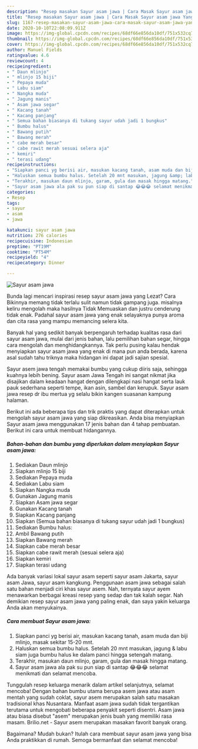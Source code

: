 ```yaml
---
description: "Resep masakan Sayur asam jawa | Cara Masak Sayur asam jawa Yang Paling Enak"
title: "Resep masakan Sayur asam jawa | Cara Masak Sayur asam jawa Yang Paling Enak"
slug: 1167-resep-masakan-sayur-asam-jawa-cara-masak-sayur-asam-jawa-yang-paling-enak
date: 2020-10-10T22:08:09.911Z
image: https://img-global.cpcdn.com/recipes/68df66e856da10df/751x532cq70/sayur-asam-jawa-foto-resep-utama.jpg
thumbnail: https://img-global.cpcdn.com/recipes/68df66e856da10df/751x532cq70/sayur-asam-jawa-foto-resep-utama.jpg
cover: https://img-global.cpcdn.com/recipes/68df66e856da10df/751x532cq70/sayur-asam-jawa-foto-resep-utama.jpg
author: Manuel Fields
ratingvalue: 4.6
reviewcount: 4
recipeingredient:
- " Daun mlinjo"
- " mlinjo 15 biji"
- " Pepaya muda"
- " Labu siam"
- " Nangka muda"
- " Jagung manis"
- " Asam jawa segar"
- " Kacang tanah"
- " Kacang panjang"
- " Semua bahan biasanya di tukang sayur udah jadi 1 bungkus"
- " Bumbu halus"
- " Bawang putih"
- " Bawang merah"
- " cabe merah besar"
- " cabe rawit merah sesuai selera aja"
- " kemiri"
- " terasi udang"
recipeinstructions:
- "Siapkan panci yg berisi air, masukan kacang tanah, asam muda dan biji mlinjo, masak sekitar 15-20 mnt."
- "Haluskan semua bumbu halus. Setelah 20 mnt masukan, jagung &amp; labu siam juga bumbu halus ke dalam panci hingga setengah matang."
- "Terakhir, masukan daun mlinjo, garam, gula dan masak hingga matang."
- "Sayur asam jawa ala pak su pun siap di santap 😂😂😂 selamat menikmati dan selamat mencoba."
categories:
- Resep
tags:
- sayur
- asam
- jawa

katakunci: sayur asam jawa 
nutrition: 276 calories
recipecuisine: Indonesian
preptime: "PT19M"
cooktime: "PT54M"
recipeyield: "4"
recipecategory: Dinner

---
```



![Sayur asam jawa](https://img-global.cpcdn.com/recipes/68df66e856da10df/751x532cq70/sayur-asam-jawa-foto-resep-utama.jpg)

Bunda lagi mencari inspirasi resep sayur asam jawa yang Lezat? Cara Bikinnya memang tidak terlalu sulit namun tidak gampang juga. misalnya keliru mengolah maka hasilnya Tidak Memuaskan dan justru cenderung tidak enak. Padahal sayur asam jawa yang enak selayaknya punya aroma dan cita rasa yang mampu memancing selera kita.

Banyak hal yang sedikit banyak berpengaruh terhadap kualitas rasa dari sayur asam jawa, mulai dari jenis bahan, lalu pemilihan bahan segar, hingga cara mengolah dan menghidangkannya. Tak perlu pusing kalau hendak menyiapkan sayur asam jawa yang enak di mana pun anda berada, karena asal sudah tahu triknya maka hidangan ini dapat jadi sajian spesial.

Sayur asem jawa tengah memakai bumbu yang cukup diiris saja, sehingga kuahnya lebih bening. Sayur asam Jawa Tengah ini sangat nikmat jika disajikan dalam keadaan hangat dengan dilengkapi nasi hangat serta lauk pauk sederhana seperti tempe, ikan asin, sambel dan kerupuk. Sayur asam jawa resep dr ibu mertua yg selalu bikin kangen suasanan kampung halaman.


Berikut ini ada beberapa tips dan trik praktis yang dapat diterapkan untuk mengolah sayur asam jawa yang siap dikreasikan. Anda bisa menyiapkan Sayur asam jawa menggunakan 17 jenis bahan dan 4 tahap pembuatan. Berikut ini cara untuk membuat hidangannya.

<!--inarticleads1-->

##### Bahan-bahan dan bumbu yang diperlukan dalam menyiapkan Sayur asam jawa:

1. Sediakan  Daun mlinjo
1. Siapkan  mlinjo 15 biji
1. Sediakan  Pepaya muda
1. Sediakan  Labu siam
1. Siapkan  Nangka muda
1. Gunakan  Jagung manis
1. Siapkan  Asam jawa segar
1. Gunakan  Kacang tanah
1. Siapkan  Kacang panjang
1. Siapkan  (Semua bahan biasanya di tukang sayur udah jadi 1 bungkus)
1. Sediakan  Bumbu halus:
1. Ambil  Bawang putih
1. Siapkan  Bawang merah
1. Siapkan  cabe merah besar
1. Siapkan  cabe rawit merah (sesuai selera aja)
1. Siapkan  kemiri
1. Siapkan  terasi udang


Ada banyak variasi lokal sayur asam seperti sayur asam Jakarta, sayur asam Jawa, sayur asam kangkung. Penggunaan asam jawa sebagai salah satu bahan menjadi ciri khas sayur asem. Nah, ternyata sayur ayem menawarkan berbagai kreasi resep yang sedap dan tak kalah segar. Nah demikian resep sayur asam jawa yang paling enak, dan saya yakin keluarga Anda akan menyukainya. 

<!--inarticleads2-->

##### Cara membuat Sayur asam jawa:

1. Siapkan panci yg berisi air, masukan kacang tanah, asam muda dan biji mlinjo, masak sekitar 15-20 mnt.
1. Haluskan semua bumbu halus. Setelah 20 mnt masukan, jagung &amp; labu siam juga bumbu halus ke dalam panci hingga setengah matang.
1. Terakhir, masukan daun mlinjo, garam, gula dan masak hingga matang.
1. Sayur asam jawa ala pak su pun siap di santap 😂😂😂 selamat menikmati dan selamat mencoba.


Tunggulah resep keluarga menarik dalam artikel selanjutnya, selamat mencoba! Dengan bahan bumbu utama berupa asem jawa atau asam mentah yang sudah coklat, sayur asem merupakan salah satu masakan tradisional khas Nusantara. Manfaat asam jawa sudah tidak tergantikan terutama untuk mengobati beberapa penyakit seperti disentri. Asam jawa atau biasa disebut &#34;asem&#34; merupakan jenis buah yang memiliki rasa masam. Brilio.net - Sayur asem merupakan masakan favorit banyak orang. 

Bagaimana? Mudah bukan? Itulah cara membuat sayur asam jawa yang bisa Anda praktikkan di rumah. Semoga bermanfaat dan selamat mencoba!
